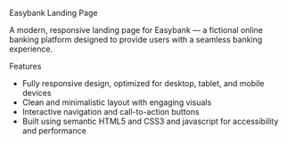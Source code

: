  Easybank Landing Page

A modern, responsive landing page for Easybank — a fictional online banking platform designed to provide users with a seamless banking experience.

Features

- Fully responsive design, optimized for desktop, tablet, and mobile devices  
- Clean and minimalistic layout with engaging visuals  
- Interactive navigation and call-to-action buttons  
- Built using semantic HTML5 and CSS3 and javascript for accessibility and performance  
